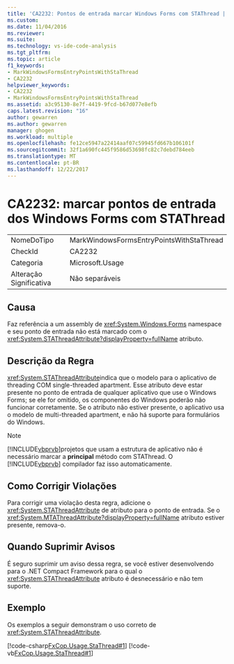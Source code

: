```yaml
---
title: 'CA2232: Pontos de entrada marcar Windows Forms com STAThread | Microsoft Docs'
ms.custom: 
ms.date: 11/04/2016
ms.reviewer: 
ms.suite: 
ms.technology: vs-ide-code-analysis
ms.tgt_pltfrm: 
ms.topic: article
f1_keywords:
- MarkWindowsFormsEntryPointsWithStaThread
- CA2232
helpviewer_keywords:
- CA2232
- MarkWindowsFormsEntryPointsWithStaThread
ms.assetid: a3c95130-8e7f-4419-9fcd-b67d077e8efb
caps.latest.revision: "16"
author: gewarren
ms.author: gewarren
manager: ghogen
ms.workload: multiple
ms.openlocfilehash: fe12ce5947a22414aaf07c59945fd667b106101f
ms.sourcegitcommit: 32f1a690fc445f9586d53698fc82c7debd784eeb
ms.translationtype: MT
ms.contentlocale: pt-BR
ms.lasthandoff: 12/22/2017
---
```

# <a name="ca2232-mark-windows-forms-entry-points-with-stathread"></a>CA2232: marcar pontos de entrada dos Windows Forms com STAThread
|||  
|-|-|  
|NomeDoTipo|MarkWindowsFormsEntryPointsWithStaThread|  
|CheckId|CA2232|  
|Categoria|Microsoft.Usage|  
|Alteração Significativa|Não separáveis|  
  
## <a name="cause"></a>Causa  
 Faz referência a um assembly de <xref:System.Windows.Forms> namespace e seu ponto de entrada não está marcado com o <xref:System.STAThreadAttribute?displayProperty=fullName> atributo.  
  
## <a name="rule-description"></a>Descrição da Regra  
 <xref:System.STAThreadAttribute>indica que o modelo para o aplicativo de threading COM single-threaded apartment. Esse atributo deve estar presente no ponto de entrada de qualquer aplicativo que use o Windows Forms; se ele for omitido, os componentes do Windows poderão não funcionar corretamente. Se o atributo não estiver presente, o aplicativo usa o modelo de multi-threaded apartment, e não há suporte para formulários do Windows.  
  
> [!NOTE]
>  [!INCLUDE[vbprvb](../code-quality/includes/vbprvb_md.md)]projetos que usam a estrutura de aplicativo não é necessário marcar a **principal** método com STAThread. O [!INCLUDE[vbprvb](../code-quality/includes/vbprvb_md.md)] compilador faz isso automaticamente.  
  
## <a name="how-to-fix-violations"></a>Como Corrigir Violações  
 Para corrigir uma violação desta regra, adicione o <xref:System.STAThreadAttribute> de atributo para o ponto de entrada. Se o <xref:System.MTAThreadAttribute?displayProperty=fullName> atributo estiver presente, remova-o.  
  
## <a name="when-to-suppress-warnings"></a>Quando Suprimir Avisos  
 É seguro suprimir um aviso dessa regra, se você estiver desenvolvendo para o .NET Compact Framework para o qual o <xref:System.STAThreadAttribute> atributo é desnecessário e não tem suporte.  
  
## <a name="example"></a>Exemplo  
 Os exemplos a seguir demonstram o uso correto de <xref:System.STAThreadAttribute>.  
  
 [!code-csharp[FxCop.Usage.StaThread#1](../code-quality/codesnippet/CSharp/ca2232-mark-windows-forms-entry-points-with-stathread_1.cs)]
 [!code-vb[FxCop.Usage.StaThread#1](../code-quality/codesnippet/VisualBasic/ca2232-mark-windows-forms-entry-points-with-stathread_1.vb)]